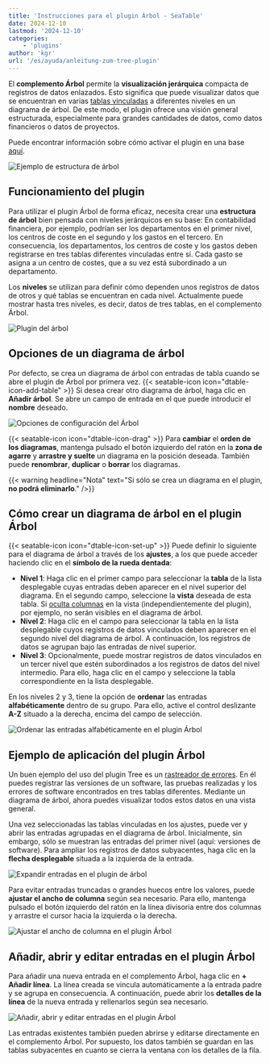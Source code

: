 ```yaml
---
title: 'Instrucciones para el plugin Árbol - SeaTable'
date: 2024-12-10
lastmod: '2024-12-10'
categories:
    - 'plugins'
author: 'kgr'
url: '/es/ayuda/anleitung-zum-tree-plugin'
---
```


El **complemento Árbol** permite la **visualización jerárquica** compacta de registros de datos enlazados. Esto significa que puede visualizar datos que se encuentran en varias [tablas vinculadas](https://seatable.io/es/docs/verknuepfungen/wie-man-tabellen-in-seatable-miteinander-verknuepft/) a diferentes niveles en un diagrama de árbol. De este modo, el plugin ofrece una visión general estructurada, especialmente para grandes cantidades de datos, como datos financieros o datos de proyectos.

Puede encontrar información sobre cómo activar el plugin en una base [aquí](https://seatable.io/es/docs/plugins/aktivieren-eines-plugins-in-einer-base/).

![Ejemplo de estructura de árbol](images/Tree-plugin-for-software-testing.png)

## Funcionamiento del plugin

Para utilizar el plugin Árbol de forma eficaz, necesita crear una **estructura de árbol** bien pensada con niveles jerárquicos en su base: En contabilidad financiera, por ejemplo, podrían ser los departamentos en el primer nivel, los centros de coste en el segundo y los gastos en el tercero. En consecuencia, los departamentos, los centros de coste y los gastos deben registrarse en tres tablas diferentes vinculadas entre sí. Cada gasto se asigna a un centro de costes, que a su vez está subordinado a un departamento.

Los **niveles** se utilizan para definir cómo dependen unos registros de datos de otros y qué tablas se encuentran en cada nivel. Actualmente puede mostrar hasta tres niveles, es decir, datos de tres tablas, en el complemento Árbol.

![Plugin del árbol](images/TreePlugin.png)

## Opciones de un diagrama de árbol

Por defecto, se crea un diagrama de árbol con entradas de tabla cuando se abre el plugin de Árbol por primera vez. {{< seatable-icon icon="dtable-icon-add-table" >}} Si desea crear otro diagrama de árbol, haga clic en **Añadir árbol**. Se abre un campo de entrada en el que puede introducir el **nombre** deseado.

![Opciones de configuración del Árbol](images/Setting-options-of-Tree.png)

{{< seatable-icon icon="dtable-icon-drag" >}} Para **cambiar** el **orden de los diagramas**, mantenga pulsado el botón izquierdo del ratón en la **zona de agarre** y **arrastre y suelte** un diagrama en la posición deseada. También puede **renombrar**, **duplicar** o **borrar** los diagramas.

{{< warning  headline="Nota"  text="Si sólo se crea un diagrama en el plugin, **no podrá eliminarlo**." />}}

## Cómo crear un diagrama de árbol en el plugin Árbol

{{< seatable-icon icon="dtable-icon-set-up" >}} Puede definir lo siguiente para el diagrama de árbol a través de los **ajustes**, a los que puede acceder haciendo clic en el **símbolo de la rueda dentada**:

- **Nivel 1**: Haga clic en el primer campo para seleccionar la **tabla** de la lista desplegable cuyas entradas deben aparecer en el nivel superior del diagrama. En el segundo campo, seleccione la **vista** deseada de esta tabla. Si [oculta columnas](https://seatable.io/es/docs/ansichtsoptionen/ausblenden-und-verschieben-von-spalten/) en la vista (independientemente del plugin), por ejemplo, no serán visibles en el diagrama de árbol.
- **Nivel 2**: Haga clic en el campo para seleccionar la tabla en la lista desplegable cuyos registros de datos vinculados deben aparecer en el segundo nivel del diagrama de árbol. A continuación, los registros de datos se agrupan bajo las entradas de nivel superior.
- **Nivel 3**: Opcionalmente, puede mostrar registros de datos vinculados en un tercer nivel que estén subordinados a los registros de datos del nivel intermedio. Para ello, haga clic en el campo y seleccione la tabla correspondiente en la lista desplegable.

En los niveles 2 y 3, tiene la opción de **ordenar** las entradas **alfabéticamente** dentro de su grupo. Para ello, active el control deslizante **A-Z** situado a la derecha, encima del campo de selección.

![Ordenar las entradas alfabéticamente en el plugin Árbol](images/Eintraege-im-Tree-Plugin-alphabetisch-sortieren.gif)

## Ejemplo de aplicación del plugin Árbol

Un buen ejemplo del uso del plugin Tree es un [rastreador de errores](https://seatable.io/es/vorlage/hlbtvqrtscqmhx3adh5asg/). En él puedes registrar las versiones de un software, las pruebas realizadas y los errores de software encontrados en tres tablas diferentes. Mediante un diagrama de árbol, ahora puedes visualizar todos estos datos en una vista general.

Una vez seleccionadas las tablas vinculadas en los ajustes, puede ver y abrir las entradas agrupadas en el diagrama de árbol. Inicialmente, sin embargo, sólo se muestran las entradas del primer nivel (aquí: versiones de software). Para ampliar los registros de datos subyacentes, haga clic en la **flecha desplegable** situada a la izquierda de la entrada.

![Expandir entradas en el plugin de árbol](images/Eintraege-im-Tree-Plugin-ausklappen.gif)

Para evitar entradas truncadas o grandes huecos entre los valores, puede **ajustar el ancho de columna** según sea necesario. Para ello, mantenga pulsado el botón izquierdo del ratón en la línea divisoria entre dos columnas y arrastre el cursor hacia la izquierda o la derecha.

![Ajustar el ancho de columna en el plugin Árbol](images/Spaltenbreite-anpassen-im-Tree-Plugin.gif)

## Añadir, abrir y editar entradas en el plugin Árbol

Para añadir una nueva entrada en el complemento Árbol, haga clic en **\+ Añadir línea**. La línea creada se vincula automáticamente a la entrada padre y se agrupa en consecuencia. A continuación, puede abrir los **detalles de la línea** de la nueva entrada y rellenarlos según sea necesario.

![Añadir, abrir y editar entradas en el plugin Árbol](images/Eintraege-im-Tree-Plugin-hinzufuegen-oeffnen-und-bearbeiten.gif)

Las entradas existentes también pueden abrirse y editarse directamente en el complemento Árbol. Por supuesto, los datos también se guardan en las tablas subyacentes en cuanto se cierra la ventana con los detalles de la fila.
